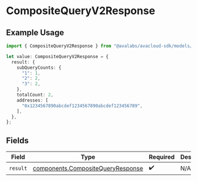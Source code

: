 # CompositeQueryV2Response

## Example Usage

```typescript
import { CompositeQueryV2Response } from "@avalabs/avacloud-sdk/models/operations";

let value: CompositeQueryV2Response = {
  result: {
    subQueryCounts: {
      "1": 1,
      "2": 2,
      "3": 2,
    },
    totalCount: 2,
    addresses: [
      "0x1234567890abcdef1234567890abcdef123456789",
    ],
  },
};
```

## Fields

| Field                                                                                  | Type                                                                                   | Required                                                                               | Description                                                                            |
| -------------------------------------------------------------------------------------- | -------------------------------------------------------------------------------------- | -------------------------------------------------------------------------------------- | -------------------------------------------------------------------------------------- |
| `result`                                                                               | [components.CompositeQueryResponse](../../models/components/compositequeryresponse.md) | :heavy_check_mark:                                                                     | N/A                                                                                    |